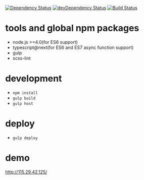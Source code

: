 [![Dependency Status](https://david-dm.org/plantain-00/SubsNoti-frontends.svg)](https://david-dm.org/plantain-00/SubsNoti-frontends)
[![devDependency Status](https://david-dm.org/plantain-00/SubsNoti-frontends/dev-status.svg)](https://david-dm.org/plantain-00/SubsNoti-frontends#info=devDependencies)
[![Build Status](https://travis-ci.org/plantain-00/SubsNoti-frontends.svg?branch=master)](https://travis-ci.org/plantain-00/SubsNoti-frontends)

# tools and global npm packages

+ node.js >=4.0(for ES6 support)
+ typescript@next(for ES6 and ES7 async function support)
+ gulp
+ scss-lint

# development

+ `npm install`
+ `gulp build`
+ `gulp host`

# deploy

+ `gulp deploy`

# demo

http://115.29.42.125/
